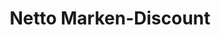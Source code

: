 ---
title: "Netto Marken-Discount"
url: /worms/netto-marken-discount-gaustrasse/
shop: Supermarkt
---